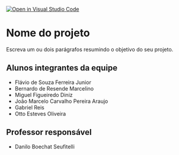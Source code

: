 [![Open in Visual Studio Code](https://classroom.github.com/assets/open-in-vscode-2e0aaae1b6195c2367325f4f02e2d04e9abb55f0b24a779b69b11b9e10269abc.svg)](https://classroom.github.com/online_ide?assignment_repo_id=15826025&assignment_repo_type=AssignmentRepo)
# Nome do projeto
Escreva um ou dois parágrafos resumindo o objetivo do seu projeto.

## Alunos integrantes da equipe

* Flávio de Souza Ferreira Junior
* Bernardo de Resende Marcelino
* Miguel Figueiredo Diniz
* João Marcelo Carvalho Pereira Araujo
* Gabriel Reis
* Otto Esteves Oliveira

## Professor responsável 

* Danilo Boechat Seufitelli

